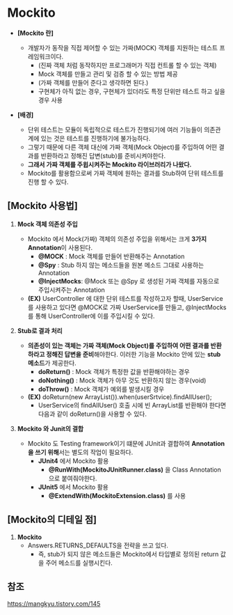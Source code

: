 # Mockito

+ **[Mockito 란]**
    + 개발자가 동작을 직접 제어할 수 있는 가짜(MOCK) 객체를 지원하는 테스트 프레임워크이다.
        + (진짜 객체 처럼 동작하지만 프로그래머가 직접 컨트롤 할 수 있는 객체)
        + Mock 객체를 만들고 관리 및 검증 할 수 있는 방법 제공
        + (가짜 객체를 만들어 준다고 생각하면 된다.)
        + 구현체가 아직 없는 경우, 구현체가 있더라도 특정 단위만 테스트 하고 싶을 경우 사용

+ **[배경]**
    + 단위 테스트는 모듈이 독립적으로 테스트가 진행되기에 여러 기능들이 의존관계에 있는 것은 테스트를 진행하기에 불가능하다.
    + 그렇기 때문에 다른 객체 대신에 가짜 객체(Mock Object)를 주입하여 어떤 결과를 반환하라고 정해진 답변(stub)를 준비시켜야한다.
    + **그래서 가짜 객체를 주윕시켜주는 Mockito 라이브러리가 나왔다.**
    + Mockito를 활용함으로써 가짜 객체에 원하는 결과를 Stub하여 단위 테스트를 진행 할 수 있다.


## [Mockito 사용법]

1. **Mock 객체 의존성 주입**
    + Mockito 에서 Mock(가짜) 객체의 의존성 주입을 위해서는 크게 **3가지 Annotation**이 사용된다.
        + **@MOCK** : Mock 객체를 만들어 반환해주는 Annotation
        + **@Spy** : Stub 하지 않는 메소드들을 원본 메소드 그대로 사용하는 Annotation
        + **@InjectMocks**: @Mock 또는 @Spy 로 생성된 가짜 객체를 자동으로 주입시켜주는 Annotation
    + **(EX)** UserController 에 대한 단위 테스트를 작성하고자 할때, UserService를 사용하고 있다면 @MOCK로 가짜 UserService를 만들고, @InjectMocks를 통해 UserController에 이를 주입시킬 수 있다.

2. **Stub로 결과 처리**
    + **의존성이 있는 객체는 가짜 객체(Mock Object)를 주입하여 어떤 결과를 반환하라고 정해진 답변을 준비**해야한다. 이러한 기능을 Mockito 안에 있는 **stub 메소드**가 제공한다.
        + **doReturn()** : Mock 객체가 특정한 값을 반환해야하는 경우
        + **doNothing()** : Mock 객체가 아무 것도 반환하지 않는 경우(void)
        + **doThrow()** : Mock 객체가 예외를 발생시킬 경우
    + **(EX)** doReturn(new ArrayList()).when(userSrtvice).findAllUser();
        + UserService의 findAllUser() 호출 시에 빈 ArrayList를 반환해야 한다면 다음과 같이 doReturn()을 사용할 수 있다.

3. **Mockito 와 Junit의 결합**
    + Mockito 도 Testing framework이기 떄문에 JUnit과 결합하여 **Annotation을 쓰기 위해**서는 별도의 작업이 필요하다.
        + **JUnit4** 에서 Mockito 활용
            + **@RunWith(MockitoJUnitRunner.class)** 을 Class Annotation으로 붙여줘야한다.
        + **JUnit5** 에서 Mockito 활용
            + **@ExtendWith(MockitoExtension.class)** 를 사용

## [Mockito의 디테일 점]

1. **Mockito**
    + Answers.RETURNS_DEFAULTS을 전략을 쓰고 있다.
        + 즉, stub가 되지 않은 메소드들은 Mockito에서 타입별로 정의된 return 값을 주어 메소드를 실행시킨다.
    

## 참조
https://mangkyu.tistory.com/145
